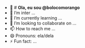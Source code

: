 - 👋 # **Ola, eu sou @bolocomorango**
- 👀 I’m inter ...
- 🌱 I’m currently learning ...
- 💞️ I’m looking to collaborate on ...
- 📫 How to reach me ...
- 😄 Pronouns: ela/dela 
- ⚡ Fun fact: ...

<!---
bolocomorango/bolocomorango is a ✨ special ✨ repository because its `README.md` (this file) appears on your GitHub profile.
You can click the Preview link to take a look at your changes.
--->
